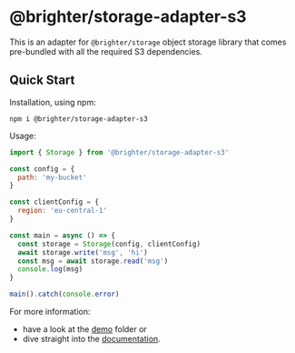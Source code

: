 # @brighter/storage-adapter-s3

This is an adapter for `@brighter/storage` object storage library that comes pre-bundled with all the required S3 dependencies.

## Quick Start

Installation, using npm:

```
npm i @brighter/storage-adapter-s3
```

Usage:

```js
import { Storage } from '@brighter/storage-adapter-s3'

const config = {
  path: 'my-bucket'
}

const clientConfig = {
  region: 'eu-central-1'
}

const main = async () => {
  const storage = Storage(config, clientConfig)
  await storage.write('msg', 'hi')
  const msg = await storage.read('msg')
  console.log(msg)
}

main().catch(console.error)
```

For more information:

- have a look at the [demo](demo/) folder or
- dive straight into the [documentation](docs/Storage.md).
